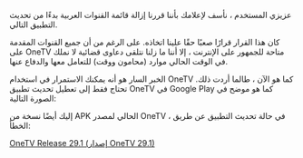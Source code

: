 عزيزي المستخدم ، نأسف لإعلامك بأننا قررنا إزالة قائمة القنوات العربية بدءًا من تحديث التطبيق التالي.

كان هذا القرار قرارًا صعبًا حقًا علينا اتخاذه. على الرغم من أن جميع القنوات المقدمة على OneTV متاحة للجمهور على الإنترنت ، إلا أننا ما زلنا نتلقى دعاوى قضائية لا نملك في الوقت الحالي موارد (محامون ووقت) للتعامل معها والدفاع عنها.

الخبر السار هو أنه يمكنك الاستمرار في استخدام OneTV كما هو الآن ، طالما أردت ذلك. تحتاج فقط إلى تعطيل تحديث تطبيق OneTV في Google Play كما هو موضح في الصورة التالية:

إليك أيضًا نسخة من APK الحالي لمصدر OneTV ، في حالة تحديث التطبيق عن طريق الخطأ:

[OneTV Release 29.1 (إصدار OneTV 29.1)](https://github.com/dev-onetv/dev-onetv.github.io/raw/main/OneTV_Release_29_1.apk)
